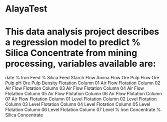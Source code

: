 # AlayaTest
# This data analysis project describes a regression model to predict % Silica Concentrate from mining processing, variables available are:

date
% Iron Feed
% Silica Feed
Starch Flow
Amina Flow
Ore Pulp Flow
Ore Pulp pH
Ore Pulp Density
Flotation Column 01 Air Flow
Flotation Column 02 Air Flow
Flotation Column 03 Air Flow
Flotation Column 04 Air Flow
Flotation Column 05 Air Flow
Flotation Column 06 Air Flow
Flotation Column 07 Air Flow
Flotation Column 01 Level
Flotation Column 02 Level
Flotation Column 03 Level
Flotation Column 04 Level
Flotation Column 05 Level
Flotation Column 06 Level
Flotation Column 07 Level
% Iron Concentrate
% Silica Concentrate
